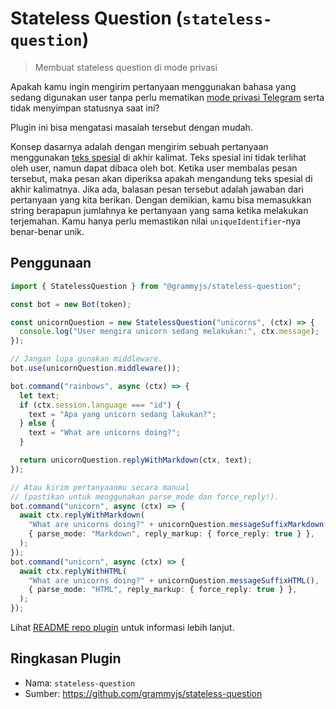 # Stateless Question (`stateless-question`)

> Membuat stateless question di mode privasi

Apakah kamu ingin mengirim pertanyaan menggunakan bahasa yang sedang digunakan user tanpa perlu mematikan [mode privasi Telegram](https://core.telegram.org/bots#privacy-mode) serta tidak menyimpan statusnya saat ini?

Plugin ini bisa mengatasi masalah tersebut dengan mudah.

Konsep dasarnya adalah dengan mengirim sebuah pertanyaan menggunakan [teks spesial](https://en.wikipedia.org/wiki/Zero-width_non-joiner) di akhir kalimat.
Teks spesial ini tidak terlihat oleh user, namun dapat dibaca oleh bot.
Ketika user membalas pesan tersebut, maka pesan akan diperiksa apakah mengandung teks spesial di akhir kalimatnya.
Jika ada, balasan pesan tersebut adalah jawaban dari pertanyaan yang kita berikan.
Dengan demikian, kamu bisa memasukkan string berapapun jumlahnya ke pertanyaan yang sama ketika melakukan terjemahan.
Kamu hanya perlu memastikan nilai `uniqueIdentifier`-nya benar-benar unik.

## Penggunaan

```ts
import { StatelessQuestion } from "@grammyjs/stateless-question";

const bot = new Bot(token);

const unicornQuestion = new StatelessQuestion("unicorns", (ctx) => {
  console.log("User mengira unicorn sedang melakukan:", ctx.message);
});

// Jangan lupa gunakan middleware.
bot.use(unicornQuestion.middleware());

bot.command("rainbows", async (ctx) => {
  let text;
  if (ctx.session.language === "id") {
    text = "Apa yang unicorn sedang lakukan?";
  } else {
    text = "What are unicorns doing?";
  }

  return unicornQuestion.replyWithMarkdown(ctx, text);
});

// Atau kirim pertanyaanmu secara manual
// (pastikan untuk menggunakan parse_mode dan force_reply!).
bot.command("unicorn", async (ctx) => {
  await ctx.replyWithMarkdown(
    "What are unicorns doing?" + unicornQuestion.messageSuffixMarkdown(),
    { parse_mode: "Markdown", reply_markup: { force_reply: true } },
  );
});
bot.command("unicorn", async (ctx) => {
  await ctx.replyWithHTML(
    "What are unicorns doing?" + unicornQuestion.messageSuffixHTML(),
    { parse_mode: "HTML", reply_markup: { force_reply: true } },
  );
});
```

Lihat [README repo plugin](https://github.com/grammyjs/stateless-question) untuk informasi lebih lanjut.

## Ringkasan Plugin

- Nama: `stateless-question`
- Sumber: <https://github.com/grammyjs/stateless-question>
